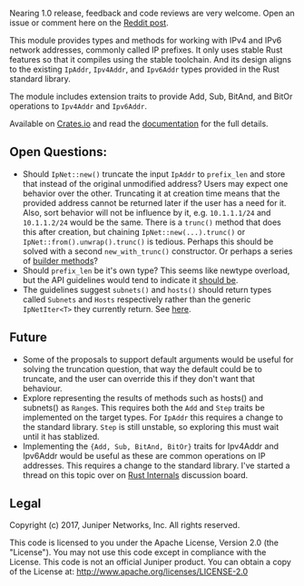 Nearing 1.0 release, feedback and code reviews are very welcome. Open an issue or comment here on the [Reddit post](https://www.reddit.com/r/rust/comments/6xk3jh/first_crate_ipnet_types_and_methods_for_network/).

This module provides types and methods for working with IPv4 and IPv6 network addresses, commonly called IP prefixes. It only uses stable Rust features so that it compiles using the stable toolchain. And its design aligns to the existing `IpAddr`, `Ipv4Addr`, and `Ipv6Addr` types provided in the Rust standard library.

The module includes extension traits to provide Add, Sub, BitAnd, and BitOr operations to `Ipv4Addr` and `Ipv6Addr`.

Available on [Crates.io] and read the [documentation] for the full details.

[Crates.io]: https://crates.io/crates/ipnet
[documentation]: https://docs.rs/ipnet/

## Open Questions:

* Should `IpNet::new()` truncate the input `IpAddr` to `prefix_len` and store that instead of the original unmodified address? Users may expect one behavior over the other. Truncating it at creation time means that the provided address cannot be returned later if the user has a need for it. Also, sort behavior will not be influence by it, e.g. `10.1.1.1/24` and `10.1.1.2/24` would be the same. There is a `trunc()` method that does this after creation, but chaining `IpNet::new(...).trunc()` or `IpNet::from().unwrap().trunc()` is tedious. Perhaps this should be solved with a second `new_with_trunc()` constructor. Or perhaps a series of [builder methods](https://rust-lang-nursery.github.io/api-guidelines/type-safety.html#non-consuming-builders-preferred)?
* Should `prefix_len` be it's own type? This seems like newtype overload, but the API guidelines would tend to indicate it [should be](https://rust-lang-nursery.github.io/api-guidelines/dependability.html).
* The guidelines suggest `subnets()` and `hosts()` should return types called `Subnets` and `Hosts` respectively rather than the generic `IpNetIter<T>` they currently return. See [here](https://rust-lang-nursery.github.io/api-guidelines/naming.html#iterator-type-names-match-the-methods-that-produce-them-c-iter-ty).

## Future

* Some of the proposals to support default arguments would be useful for solving the truncation question, that way the default could be to truncate, and the user can override this if they don't want that behaviour.
* Explore representing the results of methods such as hosts() and subnets() as `Range`s. This requires both the `Add` and `Step` traits be implemented on the target types. For `IpAddr` this requires a change to the standard library. `Step` is still unstable, so exploring this must wait until it has stablized.
* Implementing the `{Add, Sub, BitAnd, BitOr}` traits for Ipv4Addr and Ipv6Addr would be useful as these are common operations on IP addresses. This requires a change to the standard library. I've started a thread on this topic over on [Rust Internals](https://internals.rust-lang.org/t/pre-rfc-implementing-add-sub-bitand-bitor-for-ipaddr-ipv4addr-ipv6addr/) discussion board.

## Legal

Copyright (c) 2017, Juniper Networks, Inc. All rights reserved.

This code is licensed to you under the Apache License, Version 2.0 (the "License"). You may not use this code except in compliance with the License. This code is not an official Juniper product. You can obtain a copy of the License at: http://www.apache.org/licenses/LICENSE-2.0
